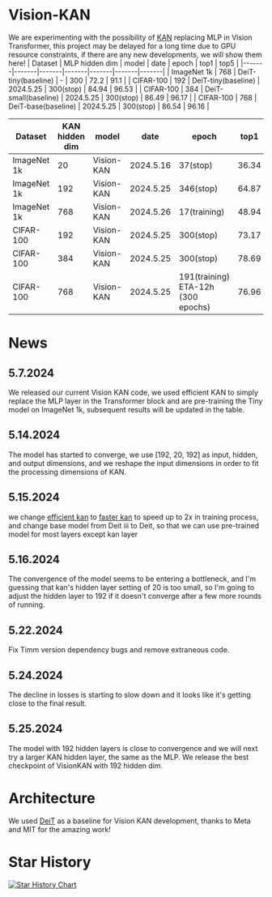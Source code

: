 # Vision-KAN
We are experimenting with the possibility of [KAN](https://github.com/KindXiaoming/pykan) replacing MLP in Vision Transformer, this project may be delayed for a long time due to GPU resource constraints, if there are any new developments, we will show them here!
| Dataset | MLP hidden dim | model | date | epoch | top1 | top5 | 
|-------|-------|-------|-------|-------|-------|-------|
| ImageNet 1k | 768 | DeiT-tiny(baseline) | - | 300 | 72.2 | 91.1 |
| CIFAR-100 | 192 | DeiT-tiny(baseline) | 2024.5.25 | 300(stop) | 84.94 | 96.53 |
| CIFAR-100 | 384 | DeiT-small(baseline) | 2024.5.25 | 300(stop) | 86.49 | 96.17 |
| CIFAR-100 | 768 | DeiT-base(baseline) | 2024.5.25 | 300(stop) | 86.54 | 96.16 |

| Dataset | KAN hidden dim | model | date | epoch | top1 | top5 | Checkpoint |
|-------|-------|-------|-------|-------|-------|-------|-------|
| ImageNet 1k | 20 | Vision-KAN | 2024.5.16 | 37(stop) | 36.34 | 61.48 | - |
| ImageNet 1k | 192 | Vision-KAN | 2024.5.25 | 346(stop) | 64.87 | 86.14 |[Checkpoint](https://pan.baidu.com/s/117ox7oh6zzXLwPMmQ6od1Q?pwd=y1vw) |
| ImageNet 1k | 768 | Vision-KAN | 2024.5.26 | 17(training) | 48.94 | 73.68 | - |
| CIFAR-100 | 192 | Vision-KAN | 2024.5.25 | 300(stop) | 73.17 | 93.307 | [Checkpoint](https://drive.google.com/drive/folders/19WPq6bZ9NgX-WxD7qXSTKiHc5D6P8jQP?usp=sharing) |
| CIFAR-100 | 384 | Vision-KAN | 2024.5.25 | 300(stop) | 78.69 | 94.73 | - |
| CIFAR-100 | 768 | Vision-KAN | 2024.5.25 | 191(training) ETA-12h (300 epochs) | 76.96 | 94.36 | - |

# News
## 5.7.2024
We released our current Vision KAN code, we used efficient KAN to simply replace the MLP layer in the Transformer block and are pre-training the Tiny model on ImageNet 1k, subsequent results will be updated in the table.
## 5.14.2024
The model has started to converge, we use [192, 20, 192] as input, hidden, and output dimensions, and we reshape the input dimensions in order to fit the processing dimensions of KAN.
## 5.15.2024
we change [efficient kan](https://github.com/Blealtan/efficient-kan) to [faster kan](https://github.com/AthanasiosDelis/faster-kan) to speed up to 2x in training process, and change base model from Deit iii to Deit, so that we can use pre-trained model for most layers except kan layer
## 5.16.2024
The convergence of the model seems to be entering a bottleneck, and I'm guessing that kan's hidden layer setting of 20 is too small, so I'm going to adjust the hidden layer to 192 if it doesn't converge after a few more rounds of running.
## 5.22.2024
Fix Timm version dependency bugs and remove extraneous code.
## 5.24.2024
The decline in losses is starting to slow down and it looks like it's getting close to the final result.
## 5.25.2024
The model with 192 hidden layers is close to convergence and we will next try a larger KAN hidden layer, the same as the MLP.
We release the best checkpoint of VisionKAN with 192 hidden dim.
# Architecture
We used [DeiT](https://github.com/facebookresearch/deit) as a baseline for Vision KAN development, thanks to Meta and MIT for the amazing work!
# Star History

[![Star History Chart](https://api.star-history.com/svg?repos=chenziwenhaoshuai/Vision-KAN&type=Date)](https://star-history.com/#chenziwenhaoshuai/Vision-KAN&Date)

